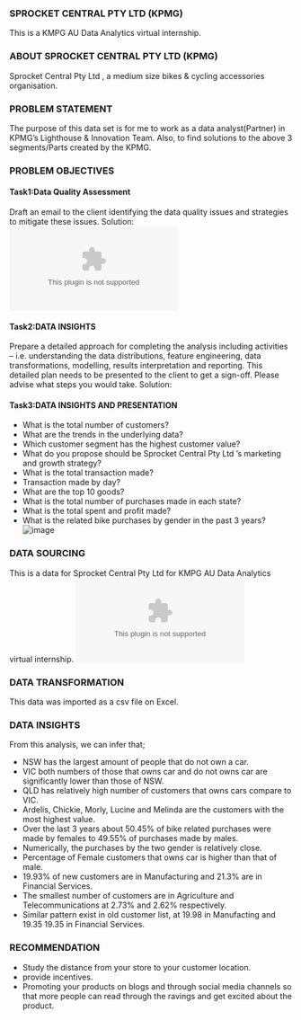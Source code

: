 ### SPROCKET CENTRAL PTY LTD (KPMG)
This is a KMPG AU Data Analytics virtual internship.

### ABOUT SPROCKET CENTRAL PTY LTD (KPMG)
Sprocket Central Pty Ltd , a medium size bikes & cycling accessories organisation.


### PROBLEM STATEMENT
The purpose of this data set is for me to work as a data analyst(Partner) in KPMG’s Lighthouse & Innovation Team.
Also, to find solutions to the above 3 segments/Parts created by the KPMG.



### PROBLEM OBJECTIVES
#### Task1:Data Quality Assessment
Draft an email to the client identifying the data quality issues and strategies to mitigate these issues.
Solution:
![SPROCKETPT1.docx](https://github.com/myroyalgold/Sprocket_Central_Pty-KPMG-/files/11366105/SPROCKETPT1.docx)


#### Task2:DATA INSIGHTS
Prepare a detailed approach for completing the analysis including activities – i.e.
understanding the data distributions, feature engineering, data transformations,
modelling, results interpretation and reporting. This detailed plan needs to be presented
to the client to get a sign-off. Please advise what steps you would take.
Solution:


#### Task3:DATA INSIGHTS AND PRESENTATION
- What is the total number of customers?
- What are the trends in the underlying data?
- Which customer segment has the highest customer value?
- What do you propose should be Sprocket Central Pty Ltd ’s marketing and growth strategy?
- What is the total transaction made?
- Transaction made by day?
- What are the top 10 goods?
- What is the total number of purchases made in each state?
- What is the total spent and  profit made?
- What is the related bike purchases by gender in the past 3 years?
![image](https://user-images.githubusercontent.com/107118603/235479456-dcf70760-66ba-4a08-aea0-f8fa041df668.png)


### DATA SOURCING
This is a data for Sprocket Central Pty Ltd for KMPG AU Data Analytics virtual internship.
![KPMG_VI_New_raw_data_update_final (3).xlsx](https://github.com/myroyalgold/Sprocket_Central_Pty-KPMG-/files/11366160/KPMG_VI_New_raw_data_update_final.3.xlsx)


### DATA TRANSFORMATION
This data was imported as a csv file on Excel.


### DATA INSIGHTS
From this analysis, we can infer that;
- NSW has the largest amount of people that do not own a car.
- VIC both numbers of those that owns car and do not owns car are significantly lower than those of NSW.
- QLD has relatively high number of customers that owns cars compare to VIC.
- Ardelis, Chickie, Morly, Lucine and Melinda are the customers with the most highest value.
- Over the last 3 years about 50.45% of bike related purchases were made by females to 49.55% of purchases made by males.
-	Numerically, the purchases by the two gender is relatively close.
- Percentage of Female customers that owns car is higher than that of male.
-	19.93% of new customers are in Manufacturing and 21.3% are in Financial Services.
-	The smallest number of customers are in Agriculture and Telecommunications at 2.73% and 2.62% respectively.
-	Similar pattern exist in old customer list, at 19.98 in Manufacting and 19.35 19.35 in Financial Services.


### RECOMMENDATION 
- Study the distance from your store to your customer location.
- provide incentives.
- Promoting your products on blogs and through social media channels so that more people can read through the ravings and get excited about the product.
